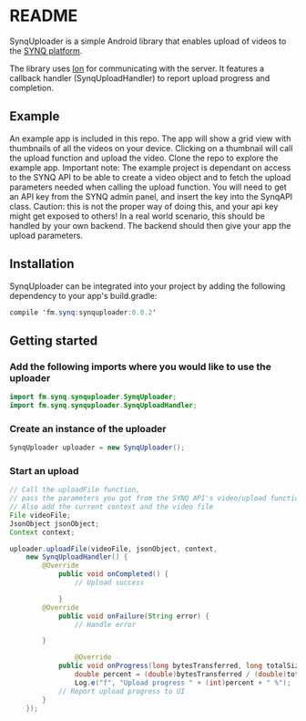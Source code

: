 # README #


SynqUploader is a simple Android library that enables upload of videos to the [SYNQ platform](https://www.synq.fm).

The library uses [Ion](https://github.com/koush/ion) for communicating with the server. It features a callback handler (SynqUploadHandler) to report upload progress and completion.

## Example

An example app is included in this repo. The app will show a grid view with thumbnails of all the videos on your device. Clicking on a thumbnail will call the upload function and upload the video. Clone the repo to explore the example app.
Important note: The example project is dependant on access to the SYNQ API to be able to create a video object and to fetch the upload parameters needed when calling the upload function. You will need to get an API key from the SYNQ admin panel, and insert the key into the SynqAPI class. Caution: this is not the proper way of doing this, and your api key might get exposed to others! In a real world scenario, this should be handled by your own backend. The backend should then give your app the upload parameters.

## Installation

SynqUploader can be integrated into your project by adding the following dependency to your app's build.gradle: 

```java
compile 'fm.synq:synquploader:0.0.2'
```

## Getting started

### Add the following imports where you would like to use the uploader

```java
import fm.synq.synquploader.SynqUploader;
import fm.synq.synquploader.SynqUploadHandler;
```

### Create an instance of the uploader

```java
SynqUploader uploader = new SynqUploader();
```

### Start an upload

```java
// Call the uploadFile function, 
// pass the parameters you got from the SYNQ API's video/upload function as a JsonObject
// Also add the current context and the video file
File videoFile;
JsonObject jsonObject;
Context context;

uploader.uploadFile(videoFile, jsonObject, context, 
    new SynqUploadHandler() {
		@Override
        	public void onCompleted() {
        		// Upload success

        	}
		@Override
    	  	public void onFailure(String error) {
   	    		// Handle error

		}

            	@Override
   	    	public void onProgress(long bytesTransferred, long totalSize) {
	        	double percent = (double)bytesTransferred / (double)totalSize * 100.0;
       			Log.e("f", "Upload progress " + (int)percent + " %");
			// Report upload progress to UI
		}
    });
```
